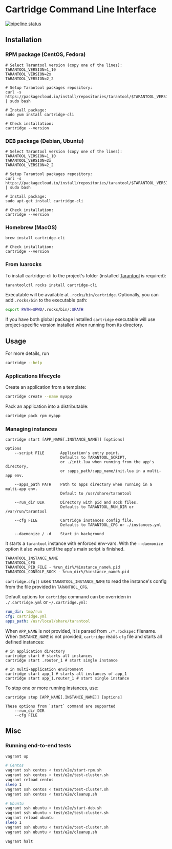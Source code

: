 # Cartridge Command Line Interface

[![pipeline status](https://gitlab.com/tarantool/cartridge-cli/badges/master/pipeline.svg)](https://gitlab.com/tarantool/cartridge-cli/commits/master)

## Installation

### RPM package (CentOS, Fedora)

```
# Select Tarantool version (copy one of the lines):
TARANTOOL_VERSION=1_10
TARANTOOL_VERSION=2x
TARANTOOL_VERSION=2_2

# Setup Tarantool packages repository:
curl -s https://packagecloud.io/install/repositories/tarantool/$TARANTOOL_VERSION/script.rpm.sh | sudo bash

# Install package:
sudo yum install cartridge-cli

# Check installation:
cartridge --version
```

### DEB package (Debian, Ubuntu)

```
# Select Tarantool version (copy one of the lines):
TARANTOOL_VERSION=1_10
TARANTOOL_VERSION=2x
TARANTOOL_VERSION=2_2

# Setup Tarantool packages repository:
curl -s https://packagecloud.io/install/repositories/tarantool/$TARANTOOL_VERSION/script.deb.sh | sudo bash

# Install package:
sudo apt-get install cartridge-cli

# Check installation:
cartridge --version
```

### Homebrew (MacOS)

```
brew install cartridge-cli

# Check installation:
cartridge --version
```

### From luarocks

To install cartridge-cli to the project's folder
(installed [Tarantool](https://www.tarantool.io/download/) is required):

```sh
tarantoolctl rocks install cartridge-cli
```

Executable will be available at `.rocks/bin/cartridge`.
Optionally, you can add `.rocks/bin` to the executable path:
```sh
export PATH=$PWD/.rocks/bin/:$PATH
```

If you have both global package installed `cartridge` executable will use
project-specific version installed when running from its directory.

## Usage

For more details, run
```sh
cartridge --help
```

### Applications lifecycle

Create an application from a template:

```sh
cartridge create --name myapp
```

Pack an application into a distributable:

```sh
cartridge pack rpm myapp
```

### Managing instances

```
cartridge start [APP_NAME[.INSTANCE_NAME]] [options]

Options
    --script FILE       Application's entry point.
                        Defaults to TARANTOOL_SCRIPT,
                        or ./init.lua when running from the app's directory,
                        or :apps_path/:app_name/init.lua in a multi-app env.

    --apps_path PATH    Path to apps directory when running in a multi-app env.
                        Default to /usr/share/tarantool

    --run_dir DIR       Directory with pid and sock files.
                        Defaults to TARANTOOL_RUN_DIR or /var/run/tarantool

    --cfg FILE          Cartridge instances config file.
                        Defaults to TARANTOOL_CFG or ./instances.yml

    --daemonize / -d    Start in background
```

It starts a `tarantool` instance with enforced env-vars.
With the `--daemonize` option it also waits until the app's main script is finished.

```
TARANTOOL_INSTANCE_NAME
TARANTOOL_CFG
TARANTOOL_PID_FILE - %run_dir%/%instance_name%.pid
TARANTOOL_CONSOLE_SOCK - %run_dir%/%instance_name%.pid
```

`cartridge.cfg()` uses `TARANTOOL_INSTANCE_NAME` to read the instance's config
from the file provided in `TARANTOOL_CFG`.

Default options for `cartridge` command can be overriden in `./.cartridge.yml` or `~/.cartridge.yml`:

```yaml
run_dir: tmp/run
cfg: cartridge.yml
apps_path: /usr/local/share/tarantool
```

When `APP_NAME` is not provided, it is parsed from `./*.rockspec` filename.
When `INSTANCE_NAME` is not provided, `cartridge` reads `cfg` file and starts all defined instances:

```
# in application directory
cartridge start # starts all instances
cartridge start .router_1 # start single instance

# in multi-application environment
cartridge start app_1 # starts all instances of app_1
cartridge start app_1.router_1 # start single instance
```

To stop one or more running instances, use:

```
cartridge stop [APP_NAME[.INSTANCE_NAME]] [options]

These options from `start` command are supported
    --run_dir DIR
    --cfg FILE
```

## Misc

### Running end-to-end tests

```sh
vagrant up

# Centos
vagrant ssh centos < test/e2e/start-rpm.sh
vagrant ssh centos < test/e2e/test-cluster.sh
vagrant reload centos
sleep 1
vagrant ssh centos < test/e2e/test-cluster.sh
vagrant ssh centos < test/e2e/cleanup.sh

# Ubuntu
vagrant ssh ubuntu < test/e2e/start-deb.sh
vagrant ssh ubuntu < test/e2e/test-cluster.sh
vagrant reload ubuntu
sleep 1
vagrant ssh ubuntu < test/e2e/test-cluster.sh
vagrant ssh ubuntu < test/e2e/cleanup.sh

vagrant halt
```
